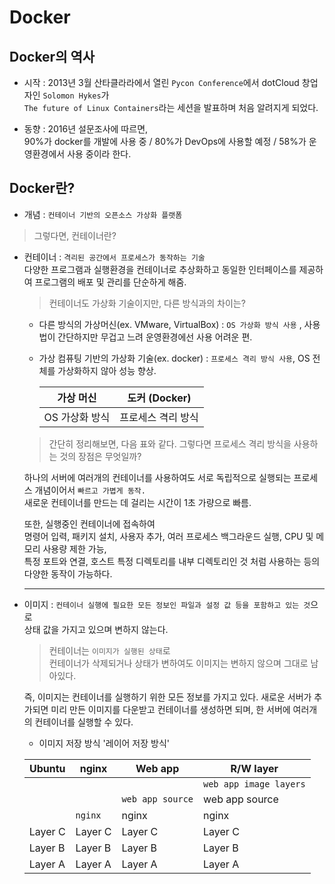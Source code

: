 # Docker

## Docker의 역사

- 시작 : 2013년 3월 산타클라라에서 열린 `Pycon Conference`에서 dotCloud 창업자인 `Solomon Hykes`가   
  `The future of Linux Containers`라는 세션을 발표하며 처음 알려지게 되었다.

- 동향 : 2016년 설문조사에 따르면,    
  90%가 docker를 개발에 사용 중 / 80%가 DevOps에 사용할 예정 / 58%가 운영환경에서 사용 중이라 한다.

## Docker란?

- 개념 : `컨테이너 기반의 오픈소스 가상화 플랫폼`  

 > 그렇다면, 컨테이너란?

- 컨테이너 : `격리된 공간에서 프로세스가 동작하는 기술`  
  다양한 프로그램과 실행환경을 컨테이너로 추상화하고 동일한 인터페이스를 제공하여 프로그램의 배포 및 관리를 단순하게 해줌.
  
  > 컨테이너도 가상화 기술이지만, 다른 방식과의 차이는?
  
  - 다른 방식의 가상머신(ex. VMware, VirtualBox) : `OS 가상화 방식 사용` , 사용법이 간단하지만 무겁고 느려 운영환경에선 사용 어려운 편.
  - 가상 컴퓨팅 기반의 가상화 기술(ex. docker) : `프로세스 격리 방식 사용`, OS 전체를 가상화하지 않아 성능 향상. 
  
      가상 머신 | 도커 (Docker)
      ---|---
      OS 가상화 방식 | 프로세스 격리 방식
 
  > 간단히 정리해보면, 다음 표와 같다.
  > 그렇다면 프로세스 격리 방식을 사용하는 것의 장점은 무엇일까?
  
  하나의 서버에 여러개의 컨테이너를 사용하여도 서로 독립적으로 실행되는 프로세스 개념이어서 `빠르고 가볍게 동작.`  
  새로운 컨테이너를 만드는 데 걸리는 시간이 1초 가량으로 빠름.
  
  또한, 실행중인 컨테이너에 접속하여  
  명령어 입력, 패키지 설치, 사용자 추가, 여러 프로세스 백그라운드 실행, CPU 및 메모리 사용량 제한 가능,   
  특정 포트와 연결, 호스트 특정 디렉토리를 내부 디렉토리인 것 처럼 사용하는 등의 다양한 동작이 가능하다.
  
  ---
  
- 이미지 : `컨테이너 실행에 필요한 모든 정보인 파일과 설정 값 등을 포함하고 있는 것`으로   
  상태 값을 가지고 있으며 변하지 않는다. 
  
  > 컨테이너는 `이미지가 실행된 상태`로    
  > 컨테이너가 삭제되거나 상태가 변하여도 이미지는 변하지 않으며 그대로 남아있다.
  
  즉, 이미지는 컨테이너를 실행하기 위한 모든 정보를 가지고 있다.
  새로운 서버가 추가되면 미리 만든 이미지를 다운받고 컨테이너를 생성하면 되며,
  한 서버에 여러개의 컨테이너를 실행할 수 있다.
  
  - 이미지 저장 방식 '레이어 저장 방식'  
  
  Ubuntu | nginx | Web app | R/W layer 
  ----| ---- | ----| ----
  | | | | `web app image layers`
  | | | `web app source` | web app source
  | | `nginx` | nginx | nginx
  Layer C | Layer C | Layer C | Layer C
  Layer B | Layer B | Layer B | Layer B
  Layer A | Layer A | Layer A | Layer A
